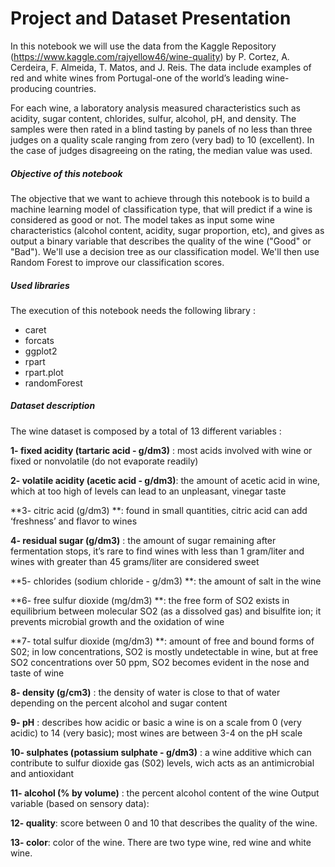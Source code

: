 # Project and Dataset Presentation      
In this notebook we will use the data from the Kaggle Repository (https://www.kaggle.com/rajyellow46/wine-quality) by P. Cortez, A. Cerdeira, F. Almeida, T. Matos, and J. Reis. The data include examples of red and white wines from Portugal-one of the world’s leading wine-producing countries. 

For each wine, a laboratory analysis measured characteristics such as acidity, sugar content, chlorides, sulfur, alcohol, pH, and density. The samples were then rated in a blind tasting by panels of no less than three judges on a quality scale ranging from zero (very bad) to 10 (excellent). In the case of judges disagreeing on the rating, the median value was used.

##### *Objective of this notebook*



The objective that we want to achieve through this notebook is to build a machine learning model of classification type, that will predict if a wine is considered as good or not. The model takes as input some wine characteristics (alcohol content, acidity, sugar proportion, etc), and gives as output a binary variable that describes the quality of the wine ("Good" or "Bad"). We'll use a decision tree as our classification model. We'll then use Random Forest to improve our classification scores.


##### *Used libraries*



The execution of this notebook needs the following library : 

 - caret
 - forcats
 - ggplot2
 - rpart
 - rpart.plot
 - randomForest

##### *Dataset description*
The wine dataset is composed by a total of 13 different variables : 

**1- fixed acidity (tartaric acid - g/dm3)** : most acids involved with wine or fixed or nonvolatile (do not evaporate readily)

**2- volatile acidity (acetic acid - g/dm3)**: the amount of acetic acid in wine, which at too high of levels can lead to an unpleasant, vinegar taste

**3- citric acid (g/dm3) **: found in small quantities, citric acid can add ‘freshness’ and flavor to wines 

**4- residual sugar (g/dm3)** : the amount of sugar remaining after fermentation stops, it’s rare to find wines with less than 1 gram/liter and wines with greater than 45 grams/liter are considered sweet

**5- chlorides (sodium chloride - g/dm3) **: the amount of salt in the wine

**6- free sulfur dioxide (mg/dm3) **: the free form of SO2 exists in equilibrium between molecular SO2 (as a dissolved gas) and bisulfite ion; it prevents microbial growth and the oxidation of wine

**7- total sulfur dioxide (mg/dm3) **: amount of free and bound forms of S02; in low concentrations, SO2 is mostly undetectable in wine, but at free SO2 concentrations over 50 ppm, SO2 becomes evident in the nose and taste of wine

**8- density (g/cm3)** : the density of water is close to that of water depending on the percent alcohol and sugar content

**9- pH** : describes how acidic or basic a wine is on a scale from 0 (very acidic) to 14 (very basic); most wines are between 3-4 on the pH scale

**10- sulphates (potassium sulphate - g/dm3)** : a wine additive which can contribute to sulfur dioxide gas (S02) levels, wich acts as an antimicrobial and antioxidant

**11- alcohol (% by volume)** : the percent alcohol content of the wine Output variable (based on sensory data):

**12- quality**: score between 0 and 10 that describes the quality of the wine.

**13- color**: color of the wine. There are two type wine, red wine and white wine.
